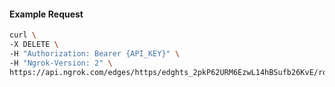 <!-- Code generated for API Clients. DO NOT EDIT. -->

#### Example Request

```bash
curl \
-X DELETE \
-H "Authorization: Bearer {API_KEY}" \
-H "Ngrok-Version: 2" \
https://api.ngrok.com/edges/https/edghts_2pkP62URM6EzwL14hBSufb26KvE/routes/edghtsrt_2pkP5wzyyOK9jS9zpivPxozaevM/compression
```
